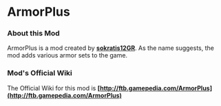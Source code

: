 # ArmorPlus

### About this Mod

ArmorPlus is a mod created by **[sokratis12GR](http://ftb.gamepedia.com/ArmorPlus)**. As the name suggests, the mod adds various armor sets to the game.

### Mod's Official Wiki

The Official Wiki for this mod is
**[http://ftb.gamepedia.com/ArmorPlus](http://ftb.gamepedia.com/ArmorPlus)**
